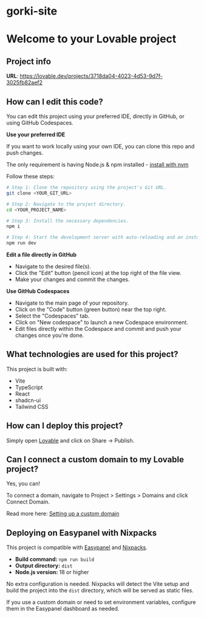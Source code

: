 # gorki-site

# Welcome to your Lovable project

## Project info

**URL**: https://lovable.dev/projects/3718da04-4023-4d53-9d7f-3025fb82aef2

## How can I edit this code?

You can edit this project using your preferred IDE, directly in GitHub, or using GitHub Codespaces.

**Use your preferred IDE**

If you want to work locally using your own IDE, you can clone this repo and push changes.

The only requirement is having Node.js & npm installed - [install with nvm](https://github.com/nvm-sh/nvm#installing-and-updating)

Follow these steps:

```sh
# Step 1: Clone the repository using the project's Git URL.
git clone <YOUR_GIT_URL>

# Step 2: Navigate to the project directory.
cd <YOUR_PROJECT_NAME>

# Step 3: Install the necessary dependencies.
npm i

# Step 4: Start the development server with auto-reloading and an instant preview.
npm run dev
```

**Edit a file directly in GitHub**

- Navigate to the desired file(s).
- Click the "Edit" button (pencil icon) at the top right of the file view.
- Make your changes and commit the changes.

**Use GitHub Codespaces**

- Navigate to the main page of your repository.
- Click on the "Code" button (green button) near the top right.
- Select the "Codespaces" tab.
- Click on "New codespace" to launch a new Codespace environment.
- Edit files directly within the Codespace and commit and push your changes once you're done.

## What technologies are used for this project?

This project is built with:

- Vite
- TypeScript
- React
- shadcn-ui
- Tailwind CSS

## How can I deploy this project?

Simply open [Lovable](https://lovable.dev/projects/3718da04-4023-4d53-9d7f-3025fb82aef2) and click on Share -> Publish.

## Can I connect a custom domain to my Lovable project?

Yes, you can!

To connect a domain, navigate to Project > Settings > Domains and click Connect Domain.

Read more here: [Setting up a custom domain](https://docs.lovable.dev/tips-tricks/custom-domain#step-by-step-guide)

## Deploying on Easypanel with Nixpacks

This project is compatible with [Easypanel](https://easypanel.io/) and [Nixpacks](https://nixpacks.com/).

- **Build command:** `npm run build`
- **Output directory:** `dist`
- **Node.js version:** 18 or higher

No extra configuration is needed. Nixpacks will detect the Vite setup and build the project into the `dist` directory, which will be served as static files.

If you use a custom domain or need to set environment variables, configure them in the Easypanel dashboard as needed.
